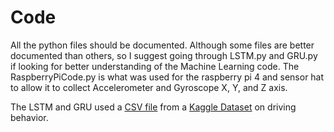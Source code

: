 # Code
All the python files should be documented. Although some files are better documented than others, so I suggest going through LSTM.py and GRU.py if looking for better understanding of the Machine Learning code. The RaspberryPiCode.py is what was used for the raspberry pi 4 and sensor hat to allow it to collect Accelerometer and Gyroscope X, Y, and Z axis.

The LSTM and GRU used a [CSV file](https://github.com/MarcCruzs/NSFREU2022-Mobility-Scooter/tree/main/Data/Kaggle%20Driving%20Behavior%20Dataset) from a [Kaggle Dataset](https://www.kaggle.com/datasets/shashwatwork/driving-behavior-dataset) on driving behavior.
